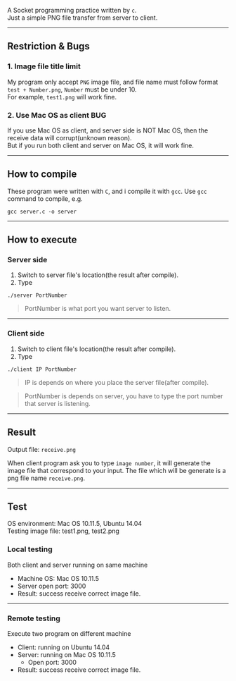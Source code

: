 A Socket programming practice written by `c`.  
Just a simple PNG file transfer from server to client.
***
## Restriction & Bugs
### 1. Image file title limit
My program only accept `PNG` image file, and file name must follow format   `test + Number.png`, `Number` must be under 10.  
For example, `test1.png` will work fine.

### 2. Use Mac OS as client BUG
If you use Mac OS as client, and server side is NOT Mac OS, then the receive data will corrupt(unknown reason).  
But if you run both client and server on Mac OS, it will work fine.  
***
## How to compile
These program were written with `C`, and i compile it with `gcc`.
Use `gcc` command to compile, e.g. 
```
gcc server.c -o server
```
***
## How to execute
### Server side
1. Switch to server file's location(the result after compile).
2. Type 
```
./server PortNumber
```
> PortNumber is what port you want server to listen.  

***

### Client side
1. Switch to client file's location(the result after compile).
2. Type 
```
./client IP PortNumber
```

> IP is depends on where you place the server file(after compile).  

> PortNumber is depends on server, you have to type the port number that server is listening.  

***

## Result
Output file: `receive.png`

When client program ask you to type `image number`, it will generate the image file that correspond to your input.
The file which will be generate is a png file name `receive.png`.
***
## Test
OS environment: Mac OS 10.11.5, Ubuntu 14.04  
Testing image file: test1.png, test2.png

### Local testing
Both client and server running on same machine
- Machine OS: Mac OS 10.11.5
- Server open port: 3000
- Result: success receive correct image file.

***

### Remote testing
  Execute two program on different machine
- Client: running on Ubuntu 14.04
- Server: running on Mac OS 10.11.5
  - Open port: 3000
- Result: success receive correct image file.
